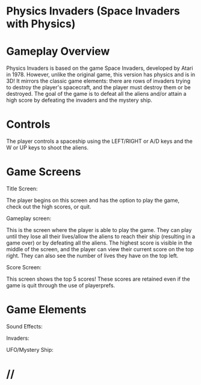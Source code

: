 # Physics Invaders (Space Invaders with Physics) 

# Gameplay Overview 
Physics Invaders is based on the game Space Invaders, developed by Atari in 1978. However, unlike the original game, this version has physics and is in 3D! 
It mirrors the classic game elements: there are rows of invaders trying to destroy the player's spacecraft, and the player must destroy them or be destroyed. 
The goal of the game is to defeat all the aliens and/or attain a high score by defeating the invaders and the mystery ship. 

# Controls 
The player controls a spaceship using the LEFT/RIGHT or A/D keys and the W or UP keys to shoot the aliens. 

# Game Screens 
Title Screen: 

The player begins on this screen and has the option to play the game, check out the high scores, or quit. 

Gameplay screen: 

This is the screen where the player is able to play the game. They can play until they lose all their lives/allow the aliens to reach their ship (resulting in a game over) or by defeating all the aliens.
The highest score is visible in the middle of the screen, and the player can view their current score on the top right. They can also see the number of lives they have on the top left.

Score Screen: 

This screen shows the top 5 scores! These scores are retained even if the game is quit through the use of playerprefs. 

# Game Elements 
Sound Effects: 

Invaders: 

UFO/Mystery Ship: 



# //
